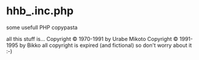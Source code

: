 hhb_.inc.php
============

some usefull PHP copypasta

all this stuff is...
 Copyright © 1970-1991 by Urabe Mikoto
 Copyright © 1991-1995 by Bikko
all copyright is expired (and fictional)
so don't worry about it :-)
